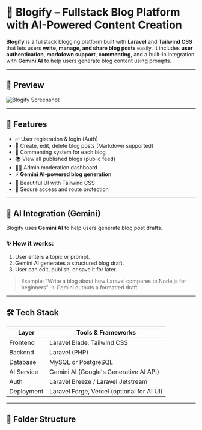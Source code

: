 # 📝 Blogify – Fullstack Blog Platform with AI-Powered Content Creation

**Blogify** is a fullstack blogging platform built with **Laravel** and **Tailwind CSS** that lets users **write, manage, and share blog posts** easily. It includes **user authentication**, **markdown support**, **commenting**, and a built-in integration with **Gemini AI** to help users generate blog content using prompts.

---

## 📸 Preview

![Blogify Screenshot](./screenshot.png)

---

## 🚀 Features

- ✅ User registration & login (Auth)
- 📝 Create, edit, delete blog posts (Markdown supported)
- 💬 Commenting system for each blog
- 📚 View all published blogs (public feed)
- 👨‍💻 Admin moderation dashboard
- ⚡️ **Gemini AI-powered blog generation**
- 🎨 Beautiful UI with Tailwind CSS
- 🔐 Secure access and route protection

---

## 🧠 AI Integration (Gemini)

Blogify uses **Gemini AI** to help users generate blog post drafts.

### ✨ How it works:
1. User enters a topic or prompt.
2. Gemini AI generates a structured blog draft.
3. User can edit, publish, or save it for later.

> Example: "Write a blog about how Laravel compares to Node.js for beginners" → Gemini outputs a formatted draft.

---

## 🛠️ Tech Stack

| Layer       | Tools & Frameworks                              |
|------------|--------------------------------------------------|
| Frontend    | Laravel Blade, Tailwind CSS                     |
| Backend     | Laravel (PHP)                                   |
| Database    | MySQL or PostgreSQL                             |
| AI Service  | Gemini AI (Google's Generative AI API)          |
| Auth        | Laravel Breeze / Laravel Jetstream              |
| Deployment  | Laravel Forge, Vercel (optional for AI UI)      |

---

## 📁 Folder Structure

